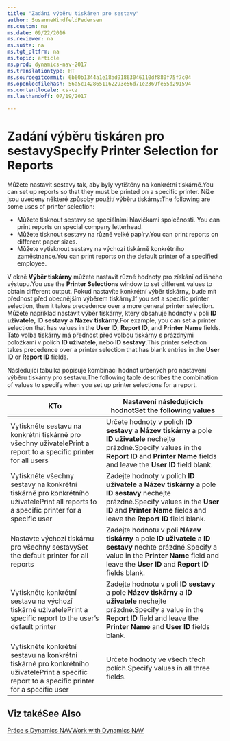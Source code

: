 ```yaml
---
title: "Zadání výběru tiskáren pro sestavy"
author: SusanneWindfeldPedersen
ms.custom: na
ms.date: 09/22/2016
ms.reviewer: na
ms.suite: na
ms.tgt_pltfrm: na
ms.topic: article
ms.prod: dynamics-nav-2017
ms.translationtype: HT
ms.sourcegitcommit: 6b60b1344a1e18ad91863046110df880f75f7c04
ms.openlocfilehash: 56a5c1428651162293e56d71e2369fe55d291594
ms.contentlocale: cs-cz
ms.lasthandoff: 07/19/2017

---
```

    
# <a name="specify-printer-selection-for-reports"></a><span data-ttu-id="8b009-102">Zadání výběru tiskáren pro sestavy</span><span class="sxs-lookup"><span data-stu-id="8b009-102">Specify Printer Selection for Reports</span></span>
<span data-ttu-id="8b009-103">Můžete nastavit sestavy tak, aby byly vytištěny na konkrétní tiskárně.</span><span class="sxs-lookup"><span data-stu-id="8b009-103">You can set up reports so that they must be printed on a specific printer.</span></span> <span data-ttu-id="8b009-104">Níže jsou uvedeny některé způsoby použití výběru tiskárny:</span><span class="sxs-lookup"><span data-stu-id="8b009-104">The following are some uses of printer selection:</span></span> 

- <span data-ttu-id="8b009-105">Můžete tisknout sestavy se speciálními hlavičkami společnosti. </span><span class="sxs-lookup"><span data-stu-id="8b009-105">You can print reports on special company letterhead.</span></span>
- <span data-ttu-id="8b009-106">Můžete tisknout sestavy na různě velké papíry.</span><span class="sxs-lookup"><span data-stu-id="8b009-106">You can print reports on different paper sizes.</span></span>
- <span data-ttu-id="8b009-107">Můžete vytisknout sestavy na výchozí tiskárně konkrétního zaměstnance.</span><span class="sxs-lookup"><span data-stu-id="8b009-107">You can print reports on the default printer of a specified employee.</span></span>

<span data-ttu-id="8b009-108">V okně **Výběr tiskárny** můžete nastavit různé hodnoty pro získání odlišného výstupu.</span><span class="sxs-lookup"><span data-stu-id="8b009-108">You use the **Printer Selections** window to set different values to obtain different output.</span></span> <span data-ttu-id="8b009-109">Pokud nastavíte konkrétní výběr tiskárny, bude mít přednost před obecnějším výběrem tiskárny.</span><span class="sxs-lookup"><span data-stu-id="8b009-109">If you set a specific printer selection, then it takes precedence over a more general printer selection.</span></span> <span data-ttu-id="8b009-110">Můžete například nastavit výběr tiskárny, který obsahuje hodnoty v poli **ID uživatele**, **ID sestavy** a **Název tiskárny**.</span><span class="sxs-lookup"><span data-stu-id="8b009-110">For example, you can set a printer selection that has values in the **User ID**, **Report ID**, and **Printer Name** fields.</span></span> <span data-ttu-id="8b009-111">Tato volba tiskárny má přednost před volbou tiskárny s prázdnými položkami v polích **ID uživatele**, nebo **ID sestavy**.</span><span class="sxs-lookup"><span data-stu-id="8b009-111">This printer selection takes precedence over a printer selection that has blank entries in the **User ID** or **Report ID** fields.</span></span> 

<span data-ttu-id="8b009-112">Následující tabulka popisuje kombinaci hodnot určených pro nastavení výběru tiskárny pro sestavu.</span><span class="sxs-lookup"><span data-stu-id="8b009-112">The following table describes the combination of values to specify when you set up printer selections for a report.</span></span>

|<span data-ttu-id="8b009-113">K</span><span class="sxs-lookup"><span data-stu-id="8b009-113">To</span></span>                                                 |<span data-ttu-id="8b009-114">Nastavení následujících hodnot</span><span class="sxs-lookup"><span data-stu-id="8b009-114">Set the following values</span></span>                                             |
|---------------------------------------------------|---------------------------------------------------------------------|
|<span data-ttu-id="8b009-115">Vytiskněte sestavu na konkrétní tiskárně pro všechny uživatele</span><span class="sxs-lookup"><span data-stu-id="8b009-115">Print a report to a specific printer for all users</span></span> |<span data-ttu-id="8b009-116">Určete hodnoty v polích **ID sestavy** a **Název tiskárny** a pole **ID uživatele** nechejte prázdné.</span><span class="sxs-lookup"><span data-stu-id="8b009-116">Specify values in the **Report ID** and **Printer Name** fields and leave the **User ID** field blank.</span></span>|
|<span data-ttu-id="8b009-117">Vytiskněte všechny sestavy na konkrétní tiskárně pro konkrétního uživatele</span><span class="sxs-lookup"><span data-stu-id="8b009-117">Print all reports to a specific printer for a specific user</span></span>|<span data-ttu-id="8b009-118">Zadejte hodnoty v polích **ID uživatele** a **Název tiskárny** a pole **ID sestavy** nechejte prázdné.</span><span class="sxs-lookup"><span data-stu-id="8b009-118">Specify values in the **User ID** and **Printer Name** fields and leave the **Report ID** field blank.</span></span>|
|<span data-ttu-id="8b009-119">Nastavte výchozí tiskárnu pro všechny sestavy</span><span class="sxs-lookup"><span data-stu-id="8b009-119">Set the default printer for all reports</span></span>|<span data-ttu-id="8b009-120">Zadejte hodnotu v poli **Název tiskárny** a pole **ID uživatele** a **ID sestavy** nechte prázdné.</span><span class="sxs-lookup"><span data-stu-id="8b009-120">Specify a value in the **Printer Name** field and leave the **User ID** and **Report ID** fields blank.</span></span>|
|<span data-ttu-id="8b009-121">Vytiskněte konkrétní sestavu na výchozí tiskárně uživatele</span><span class="sxs-lookup"><span data-stu-id="8b009-121">Print a specific report to the user’s default printer</span></span>|<span data-ttu-id="8b009-122">Zadejte hodnotu v poli **ID sestavy** a pole **Název tiskárny** a **ID uživatele** nechejte prázdné.</span><span class="sxs-lookup"><span data-stu-id="8b009-122">Specify a value in the **Report ID** field and leave the **Printer Name** and **User ID** fields blank.</span></span>|
|<span data-ttu-id="8b009-123">Vytiskněte konkrétní sestavu na konkrétní tiskárně pro konkrétního uživatele</span><span class="sxs-lookup"><span data-stu-id="8b009-123">Print a specific report to a specific printer for a specific user</span></span>|<span data-ttu-id="8b009-124">Určete hodnoty ve všech třech polích.</span><span class="sxs-lookup"><span data-stu-id="8b009-124">Specify values in all three fields.</span></span>|

## <a name="see-also"></a><span data-ttu-id="8b009-125">Viz také</span><span class="sxs-lookup"><span data-stu-id="8b009-125">See Also</span></span>
[<span data-ttu-id="8b009-126">Práce s Dynamics NAV</span><span class="sxs-lookup"><span data-stu-id="8b009-126">Work with Dynamics NAV</span></span>](ui-work-product.md)

